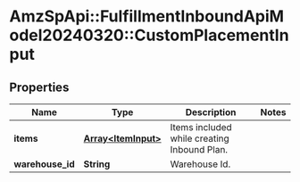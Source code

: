 # AmzSpApi::FulfillmentInboundApiModel20240320::CustomPlacementInput

## Properties
Name | Type | Description | Notes
------------ | ------------- | ------------- | -------------
**items** | [**Array&lt;ItemInput&gt;**](ItemInput.md) | Items included while creating Inbound Plan. | 
**warehouse_id** | **String** | Warehouse Id. | 

